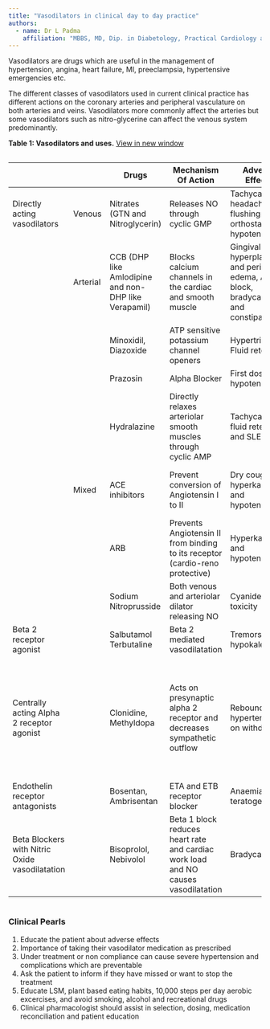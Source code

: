 ```yaml
---
title: "Vasodilators in clinical day to day practice"
authors:
  - name: Dr L Padma
    affiliation: "MBBS, MD, Dip. in Diabetology, Practical Cardiology and Geriatric Care"
---
```


Vasodilators are drugs which are useful in the management of hypertension, angina, heart failure, MI, preeclampsia, hypertensive emergencies etc.

The different classes of vasodilators used in current clinical practice has different actions on the coronary arteries and peripheral vasculature on both arteries and veins. Vasodilators more commonly affect the arteries but some vasodilators such as nitro-glycerine can affect the venous system predominantly.


**Table 1: Vasodilators and uses.** [View in new window](/volume-5/issue-1/vasodilators-in-clinical-day-to-day-practice-table1/)

<div style="overflow: scroll">

| | |Drugs |Mechanism Of Action |Adverse Effects |Contraindications |Uses |
|--- |--- |--- |--- |--- |--- |--- |
|Directly acting vasodilators|Venous|Nitrates (GTN and Nitroglycerin)|Releases NO through cyclic GMP|Tachycardia, headache, flushing and orthostatic hypotension|As they decrease preload do not use in inferior MI or right ventricular infarction|Acute and chronic angina|
||Arterial|CCB (DHP like Amlodipine and non-DHP like Verapamil)|Blocks calcium channels in the cardiac and smooth muscle|Gingival hyperplasia and peripheral edema, AV block, bradycardia and constipation|Hypotension and hypersensitivity|HTN, arrythmia, angina|
|||Minoxidil, Diazoxide|ATP sensitive potassium channel openers|Hypertrichosis, Fluid retention||Alopecia|
|||Prazosin|Alpha Blocker|First dose hypotension|CHF|3rd line drug in HTN|
|||Hydralazine|Directly relaxes arteriolar smooth muscles through cyclic AMP|Tachycardia, fluid retention and SLE|CAD, angina, RHD as it causes compensatory tacchycardia|PIH|
||Mixed|ACE inhibitors|Prevent conversion of Angiotensin I to II|Dry cough hyperkalemia and hypotension|Pregnancy and hereditary angioedema|Heart failure, HTN, MI, CCF, Scleroderma crisis|
|||ARB|Prevents Angiotensin II from binding to its receptor (cardio-reno protective)|Hyperkalemia and hypotension|Pregnancy||
|||Sodium Nitroprusside|Both venous and arteriolar dilator releasing NO|Cyanide toxicity||Hypertensive emergencies|
|Beta 2 receptor agonist||Salbutamol Terbutaline|Beta 2 mediated vasodilatation|Tremors hypokalemia|||
|Centrally acting Alpha 2 receptor agonist||Clonidine, Methyldopa|Acts on presynaptic alpha 2 receptor and decreases sympathetic outflow|Rebound hypertension on withdrawal||Clonidine - Last Drug Of Choice In HTN<br/>Methyldopa - First drug of choice in PIH but nowadays we are into “Nifedipine Retard or Labetelol”|
|Endothelin receptor antagonists||Bosentan, Ambrisentan|ETA and ETB receptor blocker|Anaemia, teratogenecity||Pulmonary arterial hypertension|
|Beta Blockers with Nitric Oxide vasodilatation||Bisoprolol, Nebivolol|Beta 1 block reduces heart rate and cardiac work load and NO causes vasodilatation|Bradycardia|Heart Block|Young hypertensives|
</div>

### Clinical Pearls

1. Educate the patient about adverse effects
2. Importance of taking their vasodilator medication as prescribed
3. Under treatment or non compliance can cause severe hypertension and complications which are preventable
4. Ask the patient to inform if they have missed or want to stop the treatment
5. Educate LSM, plant based eating habits, 10,000 steps per day aerobic excercises, and avoid smoking, alcohol and recreational drugs
6. Clinical pharmacologist should assist in selection, dosing, medication
reconciliation and patient education